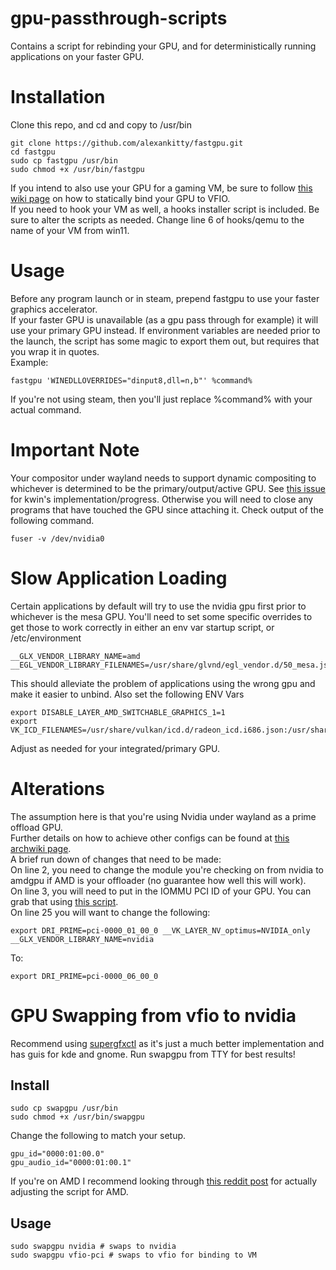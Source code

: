 # gpu-passthrough-scripts
Contains a script for rebinding your GPU, and for deterministically running applications on your faster GPU. 

# Installation
Clone this repo, and cd and copy to /usr/bin
```shell
git clone https://github.com/alexankitty/fastgpu.git
cd fastgpu
sudo cp fastgpu /usr/bin
sudo chmod +x /usr/bin/fastgpu
```
If you intend to also use your GPU for a gaming VM, be sure to follow [this wiki page](https://wiki.archlinux.org/title/PCI_passthrough_via_OVMF#Isolating_the_GPU) on how to statically bind your GPU to VFIO.  
If you need to hook your VM as well, a hooks installer script is included. Be sure to alter the scripts as needed. Change line 6 of hooks/qemu to the name of your VM from win11.

# Usage
Before any program launch or in steam, prepend fastgpu to use your faster graphics accelerator.  
If your faster GPU is unavailable (as a gpu pass through for example) it will use your primary GPU instead.
If environment variables are needed prior to the launch, the script has some magic to export them out, but requires that you wrap it in quotes.  
Example:
```shell
fastgpu 'WINEDLLOVERRIDES="dinput8,dll=n,b"' %command%
```
If you're not using steam, then you'll just replace %command% with your actual command.

# Important Note
Your compositor under wayland needs to support dynamic compositing to whichever is determined to be the primary/output/active GPU. See [this issue](https://invent.kde.org/plasma/kwin/-/issues/46) for kwin's implementation/progress. Otherwise you will need to close any programs that have touched the GPU since attaching it. Check output of the following command.
```shell
fuser -v /dev/nvidia0
```

# Slow Application Loading
Certain applications by default will try to use the nvidia gpu first prior to whichever is the mesa GPU. You'll need to set some specific overrides to get those to work correctly in either an env var startup script, or /etc/environment
```shell
__GLX_VENDOR_LIBRARY_NAME=amd
__EGL_VENDOR_LIBRARY_FILENAMES=/usr/share/glvnd/egl_vendor.d/50_mesa.json
```
This should alleviate the problem of applications using the wrong gpu and make it easier to unbind.
Also set the following ENV Vars
```shell
export DISABLE_LAYER_AMD_SWITCHABLE_GRAPHICS_1=1
export VK_ICD_FILENAMES=/usr/share/vulkan/icd.d/radeon_icd.i686.json:/usr/share/vulkan/icd.d/radeon_icd.x86_64.json
```
Adjust as needed for your integrated/primary GPU.

# Alterations
The assumption here is that you're using Nvidia under wayland as a prime offload GPU.  
Further details on how to achieve other configs can be found at [this archwiki page](https://wiki.archlinux.org/title/PRIME).    
A brief run down of changes that need to be made:  
On line 2, you need to change the module you're checking on from nvidia to amdgpu if AMD is your offloader (no guarantee how well this will work).  
On line 3, you will need to put in the IOMMU PCI ID of your GPU. You can grab that using [this script](https://gist.github.com/r15ch13/ba2d738985fce8990a4e9f32d07c6ada).  
On line 25 you will want to change the following:  
```shell
export DRI_PRIME=pci-0000_01_00_0 __VK_LAYER_NV_optimus=NVIDIA_only __GLX_VENDOR_LIBRARY_NAME=nvidia
```
To:
```shell
export DRI_PRIME=pci-0000_06_00_0
```

# GPU Swapping from vfio to nvidia
Recommend using [supergfxctl](https://gitlab.com/asus-linux/supergfxctl) as it's just a much better implementation and has guis for kde and gnome.
Run swapgpu from TTY for best results!
## Install
```shell
sudo cp swapgpu /usr/bin
sudo chmod +x /usr/bin/swapgpu
```
Change the following to match your setup.
```shell
gpu_id="0000:01:00.0"
gpu_audio_id="0000:01:00.1"
```
If you're on AMD I recommend looking through [this reddit post](https://www.reddit.com/r/VFIO/comments/gxyvtg/comment/ft965p6/) for actually adjusting the script for AMD. 

## Usage
```
sudo swapgpu nvidia # swaps to nvidia
sudo swapgpu vfio-pci # swaps to vfio for binding to VM
```
